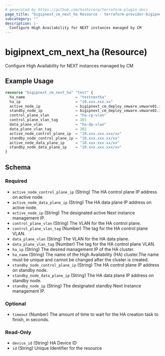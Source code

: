 ```yaml
---
# generated by https://github.com/hashicorp/terraform-plugin-docs
page_title: "bigipnext_cm_next_ha Resource - terraform-provider-bigipnext"
subcategory: ""
description: |-
  Configure High Availability for NEXT instances managed by CM
---
```


# bigipnext_cm_next_ha (Resource)

Configure High Availability for NEXT instances managed by CM

## Example Usage

```terraform
resource "bigipnext_cm_next_ha" "test" {
  ha_name                       = "testnextha"
  ha_ip                         = "10.xxx.xxx.xx"
  active_node_ip                = bigipnext_cm_deploy_vmware.vmware01.instance.mgmt_address
  standby_node_ip               = bigipnext_cm_deploy_vmware.vmware02.instance.mgmt_address
  control_plane_vlan            = "ha-cp-vlan"
  control_plane_vlan_tag        = 101
  data_plane_vlan               = "ha-dp-vlan"
  data_plane_vlan_tag           = 102
  active_node_control_plane_ip  = "10.xxx.xxx.xxx/xx"
  standby_node_control_plane_ip = "10.xxx.xxx.xx/xx"
  active_node_data_plane_ip     = "10.xxx.xxx.xx/xx"
  standby_node_data_plane_ip    = "10.xxx.xxx.xxx/xx"
}
```

<!-- schema generated by tfplugindocs -->
## Schema

### Required

- `active_node_control_plane_ip` (String) The HA control plane IP address on active node.
- `active_node_data_plane_ip` (String) The HA data plane IP address on active node.
- `active_node_ip` (String) The designated active Next instance management IP.
- `control_plane_vlan` (String) The VLAN for the HA control plane.
- `control_plane_vlan_tag` (Number) The tag for the HA control plane VLAN.
- `data_plane_vlan` (String) The VLAN for the HA data plane.
- `data_plane_vlan_tag` (Number) The tag for the HA control plane VLAN.
- `ha_ip` (String) The desired management IP of the HA cluster.
- `ha_name` (String) The name of the High Availability (HA) cluster.The name must be unique and cannot be changed after the cluster is created.
- `standby_node_control_plane_ip` (String) The HA control plane IP address on standby node.
- `standby_node_data_plane_ip` (String) The HA data plane IP address on standby node.
- `standby_node_ip` (String) The designated standby Next instance management IP.

### Optional

- `timeout` (Number) The amount of time to wait for the HA creation task to finish, in seconds.

### Read-Only

- `device_id` (String) HA Device ID
- `id` (String) Unique Identifier for the resource
